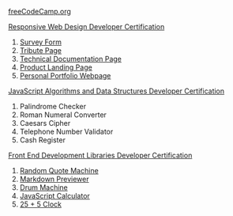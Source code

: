 [freeCodeCamp.org](https://www.freeCodeCamp.org)

[Responsive Web Design Developer Certification](https://www.freecodecamp.org/certification/zachorton/responsive-web-design)
1. [Survey Form](https://zac-horton-freecodecamp-projects.netlify.app/survey-form)
2. [Tribute Page](https://zac-horton-freecodecamp-projects.netlify.app/tribute-page)
3. [Technical Documentation Page](https://zac-horton-freecodecamp-projects.netlify.app/technical-documentation-page)
4. [Product Landing Page](https://zac-horton-freecodecamp-projects.netlify.app/product-landing-page)
5. [Personal Portfolio Webpage](https://zac-horton-freecodecamp-projects.netlify.app/personal-portfolio-webpage)


[JavaScript Algorithms and Data Structures Developer Certification](https://www.freecodecamp.org/certification/zachorton/javascript-algorithms-and-data-structures)
1. Palindrome Checker
2. Roman Numeral Converter
3. Caesars Cipher
4. Telephone Number Validator
5. Cash Register

[Front End Development Libraries Developer Certification](https://www.freecodecamp.org/certification/zachorton/front-end-development-libraries)
1. [Random Quote Machine](https://zac-horton-freecodecamp-projects.netlify.app/random-quote-machine)
2. [Markdown Previewer](https://zac-horton-freecodecamp-projects.netlify.app/markdown-previewer)
3. [Drum Machine](https://zac-horton-freecodecamp-projects.netlify.app/drum-machine)
4. [JavaScript Calculator](https://zac-horton-freecodecamp-projects.netlify.app/javascript-calculator)
5. [25 + 5 Clock](https://zac-horton-freecodecamp-projects.netlify.app/25+5-clock)

<!-- Data Visualization Developer Certification
1. [Bar Chart](https://zac-horton-freecodecamp-projects.netlify.app/bar-chart)
2. [Scatterplot Graph](https://zac-horton-freecodecamp-projects.netlify.app/scatterplot-graph)
3. [Heat Map](https://zac-horton-freecodecamp-projects.netlify.app/heat-map)
4. [Choropleth Map](https://zac-horton-freecodecamp-projects.netlify.app/choropleth-map)
5. [Treemap Diagram](https://zac-horton-freecodecamp-projects.netlify.app/treemap-diagram) -->